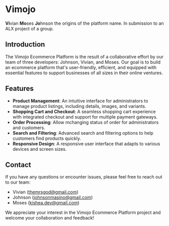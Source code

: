 # Vimojo

**Vi**vian **Mo**ses **Jo**hnson the origins of the platform name.
In submission to an ALX project of a group.

## Introduction
The Vimojo Ecommerce Platform is the result of a collaborative effort by our team of three developers: 
Johnson, Vivian, and Moses. 
Our goal is to build an ecommerce platform that's user-friendly, efficient, and equipped with essential 
features to support businesses of all sizes in their online ventures.

## Features

- **Product Management**: An intuitive interface for administrators to manage product listings, including details, images, and variants.
- **Shopping Cart and Checkout**: A seamless shopping cart experience with integrated checkout and support for multiple payment gateways.
- **Order Processing**: Allow mchanging status of order for administrators and customers.
- **Search and Filtering**: Advanced search and filtering options to help customers find products quickly.
- **Responsive Design**: A responsive user interface that adapts to various devices and screen sizes.


## Contact
If you have any questions or encounter issues, please feel free to reach out to our team:

- Vivian (themrsgod@gmail.com)
- Johnson (johnsonmasino@gmail.com)
- Moses (kishea.dev@gmail.com)
  
We appreciate your interest in the Vimojo Ecommerce Platform project and welcome your collaboration and feedback!

